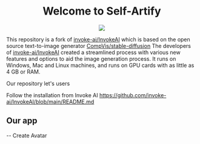 <h1 align='center'><b>Welcome to Self-Artify</b></h1>

<p align='center'>
<img src="https://raw.githubusercontent.com/tobiasaurer/self-artify/main/docs/assets/self-artifiy_logo_small.png"/>
</p>



This repository is a fork of
[invoke-ai/InvokeAI](https://github.com/invoke-ai/InvokeAI) which is based on the open source text-to-image generator [CompVis/stable-diffusion](https://github.com/CompVis/stable-diffusion)
The developers of [invoke-ai/InvokeAI](https://github.com/invoke-ai/InvokeAI) created a streamlined process with various new features and options to aid the image
generation process. It runs on Windows, Mac and Linux machines,
and runs on GPU cards with as little as 4 GB or RAM.


Our repository let's users 


Follow the installation from Invoke AI https://github.com/invoke-ai/InvokeAI/blob/main/README.md

## Our app 
-- Create Avatar
